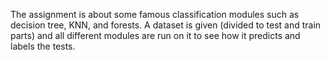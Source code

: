 The assignment is about some famous classification modules such as decision tree, KNN, and forests.
A dataset is given (divided to test and train parts) and all different modules are run on it to see how it predicts and labels the tests.
